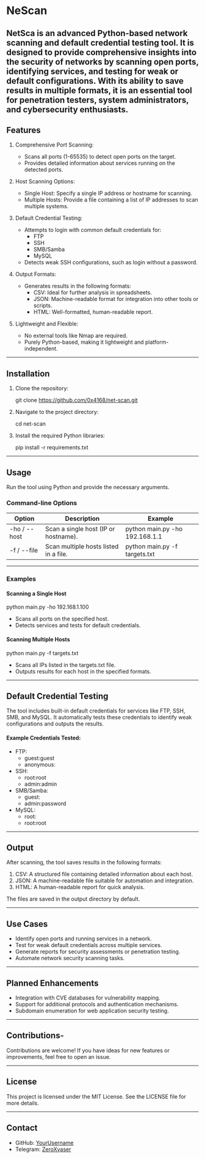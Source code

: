  # NeScan 
 NetSca is an advanced Python-based network scanning and default credential testing tool. It is designed to provide comprehensive insights into the security of networks by scanning open ports, identifying services, and testing for weak or default configurations. With its ability to save results in multiple formats, it is an essential tool for penetration testers, system administrators, and cybersecurity enthusiasts.
---
## Features
1. Comprehensive Port Scanning:
    - Scans all ports (1-65535) to detect open ports on the target.
    - Provides detailed information about services running on the detected ports.
 
 2. Host Scanning Options:
    - Single Host: Specify a single IP address or hostname for scanning.
    - Multiple Hosts: Provide a file containing a list of IP addresses to scan multiple systems.
 
 3. Default Credential Testing:
    - Attempts to login with common default credentials for:
      - FTP
      - SSH
      - SMB/Samba
      - MySQL
    - Detects weak SSH configurations, such as login without a password.
 
 4. Output Formats:
    - Generates results in the following formats:
      - CSV: Ideal for further analysis in spreadsheets.
      - JSON: Machine-readable format for integration into other tools or scripts.
      - HTML: Well-formatted, human-readable report.
 
 5. Lightweight and Flexible:
    - No external tools like Nmap are required.
    - Purely Python-based, making it lightweight and platform-independent.
 
 ---
 
 ## Installation
 
 1. Clone the repository:
   
    git clone https://github.com/0x4168/net-scan.git
    
 
 2. Navigate to the project directory:
   
    cd net-scan
    
 
 3. Install the required Python libraries:
   
    pip install -r requirements.txt
    
 
 ---
 
 ## Usage
 
 Run the tool using Python and provide the necessary arguments.
 
 ### Command-line Options
 | Option              | Description                                     | Example                        |
 |---------------------|-------------------------------------------------|--------------------------------|
 | -ho / --host    | Scan a single host (IP or hostname).            | python main.py -ho 192.168.1.1 |
 | -f / --file     | Scan multiple hosts listed in a file.           | python main.py -f targets.txt |
 
 ---
 
 ### Examples
 
 #### Scanning a Single Host

 python main.py -ho 192.168.1.100
 
 - Scans all ports on the specified host.
 - Detects services and tests for default credentials.
 
 #### Scanning Multiple Hosts

 python main.py -f targets.txt
 
 - Scans all IPs listed in the targets.txt file.
 - Outputs results for each host in the specified formats.
 
 ---
 
 ## Default Credential Testing
 
 The tool includes built-in default credentials for services like FTP, SSH, SMB, and MySQL. It automatically tests these credentials to identify weak configurations and outputs the results.
 
 #### Example Credentials Tested:
 - FTP:
   - guest:guest
   - anonymous:<empty>
 - SSH:
   - root:root
   - admin:admin
 - SMB/Samba:
   - guest:<empty>
   - admin:password
 - MySQL:
   - root:<empty>
   - root:root
 
 ---
 
 ## Output
 
 After scanning, the tool saves results in the following formats:
 1. CSV: A structured file containing detailed information about each host.
 2. JSON: A machine-readable file suitable for automation and integration.
 3. HTML: A human-readable report for quick analysis.
 
 The files are saved in the output directory by default.
 
 ---
 
 ## Use Cases
 - Identify open ports and running services in a network.
 - Test for weak default credentials across multiple services.
 - Generate reports for security assessments or penetration testing.
 - Automate network security scanning tasks.
 
 ---
 
 ## Planned Enhancements
 - Integration with CVE databases for vulnerability mapping.
 - Support for additional protocols and authentication mechanisms.
 - Subdomain enumeration for web application security testing.
 
 ---
 
 ## Contributions- 
 Contributions are welcome! If you have ideas for new features or improvements, feel free to open an issue.
 
 ---
 
 ## License
 This project is licensed under the MIT License. See the LICENSE file for more details.
 
 ---
 
 ## Contact
 - GitHub: [YourUsername](https://github.com/0x4168)
 - Telegram: [ZeroXyaser](https://t.me/ZeroXyaser)
